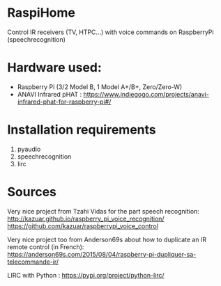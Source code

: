 # RaspiHome
Control IR receivers (TV, HTPC...) with voice commands on RaspberryPi (speechrecognition)

# Hardware used:

- Raspberry Pi (3/2 Model B, 1 Model A+/B+, Zero/Zero-W)
- ANAVI Infrared pHAT : https://www.indiegogo.com/projects/anavi-infrared-phat-for-raspberry-pi#/

# Installation requirements

1. pyaudio
2. speechrecognition
3. lirc

# Sources

Very nice project from Tzahi Vidas for the part speech recognition:
http://kazuar.github.io/raspberry_pi_voice_recognition/
https://github.com/kazuar/raspberrypi_voice_control

Very nice project too from Anderson69s about how to duplicate an IR remote control (in French):
https://anderson69s.com/2015/08/04/raspberry-pi-dupliquer-sa-telecommande-ir/

LIRC with Python :
https://pypi.org/project/python-lirc/
